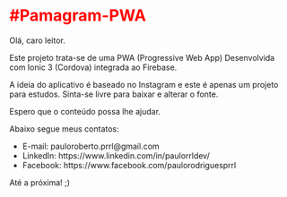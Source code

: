 <h1 style="color: red;">#Pamagram-PWA</h2>

Olá, caro leitor.

Este projeto trata-se de uma PWA (Progressive Web App)
Desenvolvida com Ionic 3 (Cordova) integrada ao Firebase.

A ideia do aplicativo é baseado no Instagram e este é apenas um projeto para estudos.
Sinta-se livre para baixar e alterar o fonte.

Espero que o conteúdo possa lhe ajudar.

Abaixo segue meus contatos:
<ul>
  <li>E-mail: pauloroberto.prrl@gmail.com</li>
  <li>LinkedIn: https://www.linkedin.com/in/paulorrldev/</li>
  <li>Facebook: https://www.facebook.com/paulorodriguesprrl</li>
</ul>

Até a próxima! ;)
